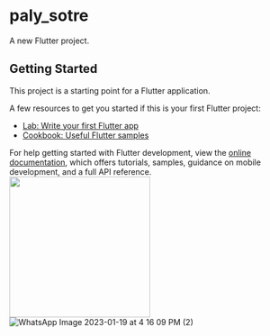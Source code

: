# paly_sotre

A new Flutter project.

## Getting Started

This project is a starting point for a Flutter application.

A few resources to get you started if this is your first Flutter project:

- [Lab: Write your first Flutter app](https://docs.flutter.dev/get-started/codelab)
- [Cookbook: Useful Flutter samples](https://docs.flutter.dev/cookbook)

For help getting started with Flutter development, view the
[online documentation](https://docs.flutter.dev/), which offers tutorials,
samples, guidance on mobile development, and a full API reference.
<img src="https://user-images.githubusercontent.com/113274690/213441999-894d09de-7255-40f5-aefe-81490e1b96c9.jpeg" width="250px">
![WhatsApp Image 2023-01-19 at 4 16 09 PM (2)](https://user-images.githubusercontent.com/113274690/213442426-466a0197-a178-4b8b-9ab3-ff63756e8f88.jpeg)
